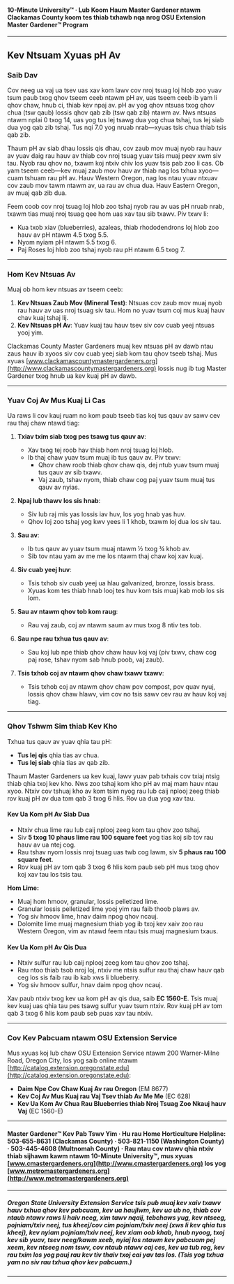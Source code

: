 #### 10-Minute University™ · Lub Koom Haum Master Gardener ntawm Clackamas County koom tes thiab txhawb nqa nrog OSU Extension Master Gardener™ Program

---

## Kev Ntsuam Xyuas pH Av

### Saib Dav

Cov neeg ua vaj ua tsev uas xav kom lawv cov nroj tsuag loj hlob zoo yuav tsum paub txog qhov tseem ceeb ntawm pH av, uas tseem ceeb ib yam li qhov chaw, hnub ci, thiab kev npaj av. pH av yog qhov ntsuas txog qhov chua (tsw qaub) lossis qhov qab zib (tsw qab zib) ntawm av. Nws ntsuas ntawm nplai 0 txog 14, uas yog tus lej tsawg dua yog chua tshaj, tus lej siab dua yog qab zib tshaj. Tus nqi 7.0 yog nruab nrab—xyuas tsis chua thiab tsis qab zib.

Thaum pH av siab dhau lossis qis dhau, cov zaub mov muaj nyob rau hauv av yuav daig rau hauv av thiab cov nroj tsuag yuav tsis muaj peev xwm siv tau. Nyob rau qhov no, txawm koj ntxiv chiv los yuav tsis pab zoo li cas. Ob yam tseem ceeb—kev muaj zaub mov hauv av thiab nag los txhua xyoo—cuam tshuam rau pH av. Hauv Western Oregon, nag los ntau yuav ntxuav cov zaub mov tawm ntawm av, ua rau av chua dua. Hauv Eastern Oregon, av muaj qab zib dua.

Feem coob cov nroj tsuag loj hlob zoo tshaj nyob rau av uas pH nruab nrab, txawm tias muaj nroj tsuag qee hom uas xav tau sib txawv. Piv txwv li:

- Kua txob xiav (blueberries), azaleas, thiab rhododendrons loj hlob zoo hauv av pH ntawm 4.5 txog 5.5.
- Nyom nyiam pH ntawm 5.5 txog 6.
- Paj Roses loj hlob zoo tshaj nyob rau pH ntawm 6.5 txog 7.

---

### Hom Kev Ntsuas Av

Muaj ob hom kev ntsuas av tseem ceeb:

1. **Kev Ntsuas Zaub Mov (Mineral Test)**: Ntsuas cov zaub mov muaj nyob rau hauv av uas nroj tsuag siv tau. Hom no yuav tsum coj mus kuaj hauv chav kuaj tshaj lij.
2. **Kev Ntsuas pH Av**: Yuav kuaj tau hauv tsev siv cov cuab yeej ntsuas yooj yim.

Clackamas County Master Gardeners muaj kev ntsuas pH av dawb ntau zaus hauv ib xyoos siv cov cuab yeej siab kom tau qhov tseeb tshaj. Mus xyuas [www.clackamascountymastergardeners.org](http://www.clackamascountymastergardeners.org) lossis nug ib tug Master Gardener txog hnub ua kev kuaj pH av dawb.

---

### Yuav Coj Av Mus Kuaj Li Cas

Ua raws li cov kauj ruam no kom paub tseeb tias koj tus qauv av sawv cev rau thaj chaw ntawd tiag:

1. **Txiav txim siab txog pes tsawg tus qauv av**:
   - Xav txog tej roob hav thiab hom nroj tsuag loj hlob.
   - Ib thaj chaw yuav tsum muaj ib tus qauv av. Piv txwv:
     - Qhov chaw roob thiab qhov chaw qis, dej ntub yuav tsum muaj tus qauv av sib txawv.
     - Vaj zaub, tshav nyom, thiab chaw cog paj yuav tsum muaj tus qauv av nyias.

2. **Npaj lub thawv los sis hnab**:
   - Siv lub raj mis yas lossis iav huv, los yog hnab yas huv.
   - Qhov loj zoo tshaj yog kwv yees li 1 khob, txawm loj dua los siv tau.

3. **Sau av**:
   - Ib tus qauv av yuav tsum muaj ntawm ½ txog ¾ khob av.
   - Sib tov ntau yam av me me los ntawm thaj chaw koj xav kuaj.

4. **Siv cuab yeej huv**:
   - Tsis txhob siv cuab yeej ua hlau galvanized, bronze, lossis brass.
   - Xyuas kom tes thiab hnab looj tes huv kom tsis muaj kab mob los sis lom.

5. **Sau av ntawm qhov tob kom raug**:
   - Rau vaj zaub, coj av ntawm saum av mus txog 8 ntiv tes tob.

6. **Sau npe rau txhua tus qauv av**:
   - Sau koj lub npe thiab qhov chaw hauv koj vaj (piv txwv, chaw cog paj rose, tshav nyom sab hnub poob, vaj zaub).

7. **Tsis txhob coj av ntawm qhov chaw txawv txawv**:
   - Tsis txhob coj av ntawm qhov chaw pov compost, pov quav nyuj, lossis qhov chaw hlawv, vim cov no tsis sawv cev rau av hauv koj vaj tiag.

---

### Qhov Tshwm Sim thiab Kev Kho

Txhua tus qauv av yuav qhia tau pH:

- **Tus lej qis** qhia tias av chua.
- **Tus lej siab** qhia tias av qab zib.

Thaum Master Gardeners ua kev kuaj, lawv yuav pab txhais cov txiaj ntsig thiab qhia txoj kev kho. Nws zoo tshaj kom kho pH av maj mam hauv ntau xyoo. Ntxiv cov tshuaj kho av kom tsim nyog rau lub caij nplooj zeeg thiab rov kuaj pH av dua tom qab 3 txog 6 hlis. Rov ua dua yog xav tau.

#### Kev Ua Kom pH Av Siab Dua

- Ntxiv chua lime rau lub caij nplooj zeeg kom tau qhov zoo tshaj.
- Siv **5 txog 10 phaus lime rau 100 square feet** yog tias koj sib tov rau hauv av ua ntej cog.
- Rau tshav nyom lossis nroj tsuag uas twb cog lawm, siv **5 phaus rau 100 square feet**.
- Rov kuaj pH av tom qab 3 txog 6 hlis kom paub seb pH mus txog qhov koj xav tau los tsis tau.

**Hom Lime:**

- Muaj hom hmoov, granular, lossis pelletized lime.
- Granular lossis pelletized lime yooj yim rau faib thoob plaws av.
- Yog siv hmoov lime, hnav daim npog qhov ncauj.
- Dolomite lime muaj magnesium thiab yog ib txoj kev xaiv zoo rau Western Oregon, vim av ntawd feem ntau tsis muaj magnesium txaus.

#### Kev Ua Kom pH Av Qis Dua

- Ntxiv sulfur rau lub caij nplooj zeeg kom tau qhov zoo tshaj.
- Rau ntoo thiab tsob nroj loj, ntxiv me ntsis sulfur rau thaj chaw hauv qab ceg los sis faib rau ib kab xws li blueberry.
- Yog siv hmoov sulfur, hnav daim npog qhov ncauj.

Xav paub ntxiv txog kev ua kom pH av qis dua, saib **EC 1560-E**. Tsis muaj kev kuaj uas qhia tau pes tsawg sulfur yuav tsum ntxiv. Rov kuaj pH av tom qab 3 txog 6 hlis kom paub seb puas xav tau ntxiv.

---

### Cov Kev Pabcuam ntawm OSU Extension Service

Mus xyuas koj lub chaw OSU Extension Service ntawm 200 Warner-Milne Road, Oregon City, los yog saib online ntawm [http://catalog.extension.oregonstate.edu](http://catalog.extension.oregonstate.edu):

- **Daim Npe Cov Chaw Kuaj Av rau Oregon** (EM 8677)
- **Kev Coj Av Mus Kuaj rau Vaj Tsev thiab Av Me Me** (EC 628)
- **Kev Ua Kom Av Chua Rau Blueberries thiab Nroj Tsuag Zoo Nkauj hauv Vaj** (EC 1560-E)

---

#### Master Gardener™ Kev Pab Tswv Yim · Hu rau Home Horticulture Helpline: 503-655-8631 (Clackamas County) · 503-821-1150 (Washington County) · 503-445-4608 (Multnomah County) · Rau ntau cov ntawv qhia ntxiv thiab sijhawm kawm ntawm 10-Minute University™, mus xyuas [www.cmastergardeners.org](http://www.cmastergardeners.org) los yog [www.metromastergardeners.org](http://www.metromastergardeners.org)

---

##### Oregon State University Extension Service tsis pub muaj kev xaiv txawv hauv txhua qhov kev pabcuam, kev ua haujlwm, kev ua ub no, thiab cov ntaub ntawv raws li haiv neeg, xim tawv nqaij, tebchaws yug, kev ntseeg, pojniam/txiv neej, tus kheej/cov cim pojniam/txiv neej (xws li kev qhia tus kheej), kev nyiam pojniam/txiv neej, kev xiam oob khab, hnub nyoog, txoj kev sib yuav, tsev neeg/kawm xeeb, nyiaj los ntawm kev pabcuam pej xeem, kev ntseeg nom tswv, cov ntaub ntawv caj ces, kev ua tub rog, kev rau txim los yog pauj rau kev tiv thaiv txoj cai yav tas los. (Tsis yog txhua yam no siv rau txhua qhov kev pabcuam.)
---